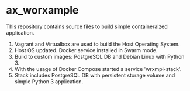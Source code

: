# ax_worxample
This repository contains source files to build simple containeraized application.
1. Vagrant and Virtualbox are used to build the Host Operating System.
2. Host OS updated. Docker service installed in Swarm mode.
3. Build to custom images: PostgreSQL DB and Debian Linux with Python 3.
4. With the usage of Docker Compose started a service 'wrxmpl-stack'.
5. Stack includes PostgreSQL DB with persistent storage volume and simple Python 3 application. 

